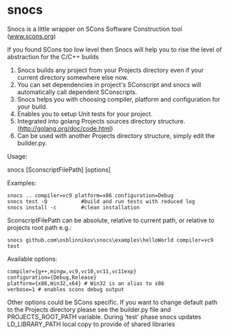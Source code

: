 snocs
=====

Snocs is a little wrapper on SCons Software Construction tool (www.scons.org)

If you found SCons too low level then Snocs will help you to rise the level of abstraction for the C/C++ builds

1. Snocs builds any project from your Projects directory even if your current directory somewhere else now.
2. You can set dependencies in project's SConscript and snocs will automatically call dependent SConscripts.
3. Snocs helps you with choosing compiler, platform and configuration for your build.
4. Enables you to setup Unit tests for your project.
5. Integrated into golang Projects sources directory structure. (http://golang.org/doc/code.html)
6. Can be used with another Projects directory structure, simply edit the builder.py.

Usage:

snocs [SconscriptFilePath] [options]

Examples:

    snocs .. compiler=vc9 platform=x86 configuration=Debug
    snocs test -Q           #build and run tests with reduced log
    snocs install -c        #clean installation
    
SconscriptFilePath can be absolute, relative to current path, or 
relative to projects root path e.g.:
    
    snocs github.com\osblinnikov\snocs\examples\helloWorld compiler=vc9 test

Available options:

    compiler={g++,mingw,vc9,vc10,vc11,vc11exp}
    configuration={Debug,Release}
    platform={x86,Win32,x64} # Win32 is an alias to x86
    verbose=1 # enables scons debug output

Other options could be SCons specific. If you want to change default path to the Projects directory please see the builder.py file and PROJECTS_ROOT_PATH variable. During 'test' phase snocs updates LD_LIBRARY_PATH local copy to provide of shared libraries

